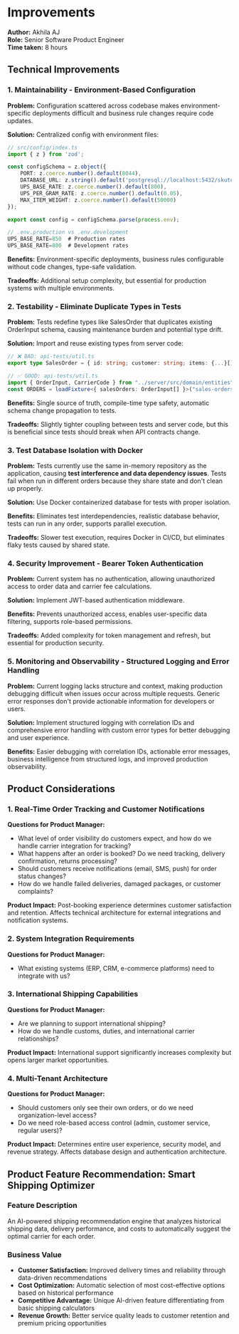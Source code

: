 # Improvements

**Author:** Akhila AJ  
**Role:** Senior Software Product Engineer  
**Time taken:** 8 hours

## Technical Improvements

### 1. Maintainability - Environment-Based Configuration

**Problem:** Configuration scattered across codebase makes environment-specific deployments difficult and business rule changes require code updates.

**Solution:** Centralized config with environment files:

```typescript
// src/config/index.ts
import { z } from 'zod';

const configSchema = z.object({
    PORT: z.coerce.number().default(8044),
    DATABASE_URL: z.string().default('postgresql://localhost:5432/skutopia'),
    UPS_BASE_RATE: z.coerce.number().default(800),
    UPS_PER_GRAM_RATE: z.coerce.number().default(0.05),
    MAX_ITEM_WEIGHT: z.coerce.number().default(50000)
});

export const config = configSchema.parse(process.env);

// .env.production vs .env.development
UPS_BASE_RATE=850  # Production rates
UPS_BASE_RATE=800  # Development rates
```

**Benefits:** Environment-specific deployments, business rules configurable without code changes, type-safe validation.

**Tradeoffs:** Additional setup complexity, but essential for production systems with multiple environments.

### 2. Testability - Eliminate Duplicate Types in Tests

**Problem:** Tests redefine types like SalesOrder that duplicates existing OrderInput schema, causing maintenance burden and potential type drift.

**Solution:** Import and reuse existing types from server code:

```typescript
// ❌ BAD: api-tests/util.ts
export type SalesOrder = { id: string; customer: string; items: {...}[] };

// ✅ GOOD: api-tests/util.ts  
import { OrderInput, CarrierCode } from "../server/src/domain/entities";
const ORDERS = loadFixture<{ salesOrders: OrderInput[] }>("sales-orders.json");
```

**Benefits:** Single source of truth, compile-time type safety, automatic schema change propagation to tests.

**Tradeoffs:** Slightly tighter coupling between tests and server code, but this is beneficial since tests should break when API contracts change.

### 3. Test Database Isolation with Docker

**Problem:** Tests currently use the same in-memory repository as the application, causing **test interference and data dependency issues**. Tests fail when run in different orders because they share state and don't clean up properly.

**Solution:** Use Docker containerized database for tests with proper isolation.

**Benefits:** Eliminates test interdependencies, realistic database behavior, tests can run in any order, supports parallel execution.

**Tradeoffs:** Slower test execution, requires Docker in CI/CD, but eliminates flaky tests caused by shared state.

### 4. Security Improvement - Bearer Token Authentication

**Problem:** Current system has no authentication, allowing unauthorized access to order data and carrier fee calculations.

**Solution:** Implement JWT-based authentication middleware.

**Benefits:** Prevents unauthorized access, enables user-specific data filtering, supports role-based permissions.

**Tradeoffs:** Added complexity for token management and refresh, but essential for production security.

### 5. Monitoring and Observability - Structured Logging and Error Handling

**Problem:** Current logging lacks structure and context, making production debugging difficult when issues occur across multiple requests. Generic error responses don't provide actionable information for developers or users.

**Solution:** Implement structured logging with correlation IDs and comprehensive error handling with custom error types for better debugging and user experience.

**Benefits:** Easier debugging with correlation IDs, actionable error messages, business intelligence from structured logs, and improved production observability.

## Product Considerations

### 1. Real-Time Order Tracking and Customer Notifications

**Questions for Product Manager:**
- What level of order visibility do customers expect, and how do we handle carrier integration for tracking?
- What happens after an order is booked? Do we need tracking, delivery confirmation, returns processing?
- Should customers receive notifications (email, SMS, push) for order status changes?
- How do we handle failed deliveries, damaged packages, or customer complaints?

**Product Impact:** Post-booking experience determines customer satisfaction and retention. Affects technical architecture for external integrations and notification systems.

### 2. System Integration Requirements

**Questions for Product Manager:**
- What existing systems (ERP, CRM, e-commerce platforms) need to integrate with us?

### 3. International Shipping Capabilities

**Questions for Product Manager:**
- Are we planning to support international shipping?
- How do we handle customs, duties, and international carrier relationships?

**Product Impact:** International support significantly increases complexity but opens larger market opportunities.

### 4. Multi-Tenant Architecture

**Questions for Product Manager:**
- Should customers only see their own orders, or do we need organization-level access?
- Do we need role-based access control (admin, customer service, regular users)?

**Product Impact:** Determines entire user experience, security model, and revenue strategy. Affects database design and authentication architecture.

## Product Feature Recommendation: Smart Shipping Optimizer

### Feature Description
An AI-powered shipping recommendation engine that analyzes historical shipping data, delivery performance, and costs to automatically suggest the optimal carrier for each order.

### Business Value
- **Customer Satisfaction:** Improved delivery times and reliability through data-driven recommendations
- **Cost Optimization:** Automatic selection of most cost-effective options based on historical performance
- **Competitive Advantage:** Unique AI-driven feature differentiating from basic shipping calculators
- **Revenue Growth:** Better service quality leads to customer retention and premium pricing opportunities